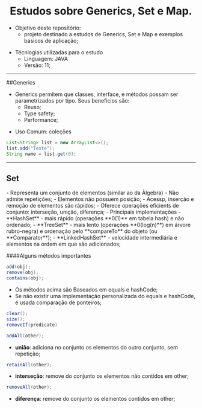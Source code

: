 <h1 align="center">Estudos sobre Generics, Set e Map.</h1>

* Objetivo deste repositório:
  - projeto destinado a estudos de Generics, Set e Map e exemplos básicos de aplicação;

- Técnlogias utilizadas para o estudo
    - Linguagem: JAVA
    - Versão: 11;


----------

##Generics
- Generics permitem que classes, interface, e métodos possam ser parametrizados por tipo. Seus beneficios são:
  - Reuso;
  - Type safety;
  - Performance;

* Uso Comum: coleções
~~~~java
List<String> list = new ArrayList<>();
list.add("Teste");
String name = list.get(0);
~~~~

----------
<h2>Set</h2>
- Representa um conjunto de elementos (similar ao da Àlgebra)
  - Não admite repetições;  
  - Elementos não possuem posição;
  - Acessp, inserção e remoção de elementos são rápidos;
  - Oferece operações eficients de conjunto: interseção, unição, diferença;
  - Principais implementações
    - **HashSet** - mais rápido (operações **0(1)** em tabela hash) e não ordenado;
    - **TreeSet** - mais lento (operações **0(log(n)**) em árvore rubro-negra) e ordenação pelo **compareTo** do objeto (ou **Comparator**);
    - **LinkedHashSet** - velocidade intermediária e elementos na ordem em que são adicionados;

####Alguns métodos importantes
~~~~~java 
add(obj);
remove(obj);
contains(obj);
~~~~~

  - Os métodos acima são Baseados em equals e hashCode;
  - Se não existir uma implementação personalizada do equals e hashCode, é usada comparação de ponteiros;

~~~~java 
clear();
size();
removeIf(predicate)
~~~~

~~~~java 
addAll(other); 
~~~~
- **união**: adiciona no conjunto os elementos do outro conjunto, sem repetição;

~~~~java 
retainAll(other); 
~~~~
- **interseção**: remove do conjunto os elementos não contidos em other;

~~~~java 
removeAll(other); 
~~~~
- **diferença**: remove do conjunto os elementos contidos em other;
